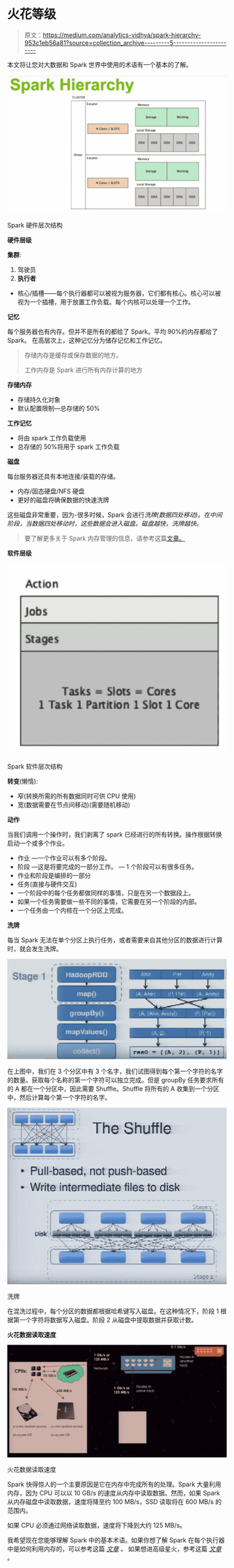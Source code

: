 # 火花等级

> 原文：<https://medium.com/analytics-vidhya/spark-hierarchy-953c1eb56a81?source=collection_archive---------5----------------------->

本文将让您对大数据和 Spark 世界中使用的术语有一个基本的了解。

![](img/a30c37fc4b31b6a07a269f825c10e3b2.png)

Spark 硬件层次结构

**硬件层级**

**集群**:

1.  驾驶员
2.  **执行者**

*   核心/插槽——每个执行器都可以被视为服务器，它们都有核心。核心可以被视为一个插槽，用于放置工作负载。每个内核可以处理一个工作。

**记忆**

每个服务器也有内存。但并不是所有的都给了 Spark。平均 90%的内存都给了 Spark。
在高层次上，这种记忆分为储存记忆和工作记忆。

> 存储内存是缓存或保存数据的地方。
> 
> 工作内存是 Spark 进行所有内存计算的地方

**存储内存**

*   存储持久化对象
*   默认配置限制—总存储的 50%

**工作记忆**

*   将由 spark 工作负载使用
*   总存储的 50%将用于 spark 工作负载

**磁盘**

每台服务器还具有本地连接/装载的存储。

*   内存/固态硬盘/NFS 硬盘
*   更好的磁盘将确保数据的快速洗牌

这些磁盘非常重要，因为-很多时候，Spark 会进行*洗牌(数据四处移动)。在中间阶段，当数据四处移动时，这些数据会进入磁盘。磁盘越快，洗牌越快。*

> 要了解更多关于 Spark 内存管理的信息，请参考这篇[文章。](/@tharun026/spark-memory-management-583a16c1253f)

**软件层级**

![](img/b3f939e7f0fd2c031847a6f7e9c17b48.png)

Spark 软件层次结构

**转变**(懒惰):

*   窄(转换所需的所有数据同时可供 CPU 使用)
*   宽(数据需要在节点间移动)(需要随机移动)

**动作**

当我们调用一个操作时，我们剥离了 spark 已经进行的所有转换。操作根据转换启动一个或多个作业。

*   作业
    —一个作业可以有多个阶段。
*   阶段
    —这是将要完成的一部分工作。
    — 1 个阶段可以有很多任务。
*   作业和阶段是编排的一部分
*   任务(直接与硬件交互)
*   一个阶段中的每个任务都做同样的事情，只是在另一个数据段上。
*   如果一个任务需要做一些不同的事情，它需要在另一个阶段的内部。
*   一个任务由一个内核在一个分区上完成。

**洗牌**

每当 Spark 无法在单个分区上执行任务，或者需要来自其他分区的数据进行计算时，就会发生洗牌。

![](img/2f387a5ecb93ac5be4467298ca776beb.png)

在上图中，我们在 3 个分区中有 3 个名字，我们试图得到每个第一个字符的名字的数量。获取每个名称的第一个字符可以独立完成。但是 groupBy 任务要求所有的 A 都在一个分区中，因此需要 Shuffle。Shuffle 将所有的 A 收集到一个分区中，然后计算每个第一个字符的名字。

![](img/6b65e929045c3d59a2de39b45a51ade2.png)

洗牌

在混洗过程中，每个分区的数据都根据哈希键写入磁盘。在这种情况下，阶段 1 根据第一个字符将数据写入磁盘。阶段 2 从磁盘中提取数据并获取计数。

**火花数据读取速度**

![](img/dd066c75e6cb1c887c53de1dd0cde894.png)

火花数据读取速度

Spark 快得惊人的一个主要原因是它在内存中完成所有的处理。Spark 大量利用内存，因为 CPU 可以以 10 GB/s 的速度从内存中读取数据。然而，如果 Spark 从内存磁盘中读取数据，速度将降至约 100 MB/s，SSD 读取将在 600 MB/s 的范围内。

如果 CPU 必须通过网络读取数据，速度将下降到大约 125 MB/s。

我希望现在您能够理解 Spark 中的基本术语。如果你想了解 Spark 在每个执行器中是如何利用内存的，可以参考这篇 [*文章*](/@tharun026/spark-memory-management-583a16c1253f) *。* 如果想进高级星火，参考这篇 [*文章*](/analytics-vidhya/understanding-resource-allocation-configurations-for-a-spark-application-9c1307e6b5e3) 。